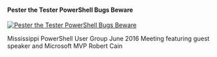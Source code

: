 ﻿#### Pester the Tester PowerShell Bugs Beware

[![Pester the Tester PowerShell Bugs Beware](https://i4.ytimg.com/vi/o4ihc7atwYQ/hqdefault.jpg "Pester the Tester PowerShell Bugs Beware")](https://www.youtube.com/watch?v=o4ihc7atwYQ)

Mississippi PowerShell User Group June 2016 Meeting featuring guest speaker and Microsoft MVP Robert Cain


